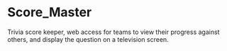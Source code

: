 # Score_Master
Trivia score keeper, web access for teams to view their progress against others, and display the question on a television screen.

